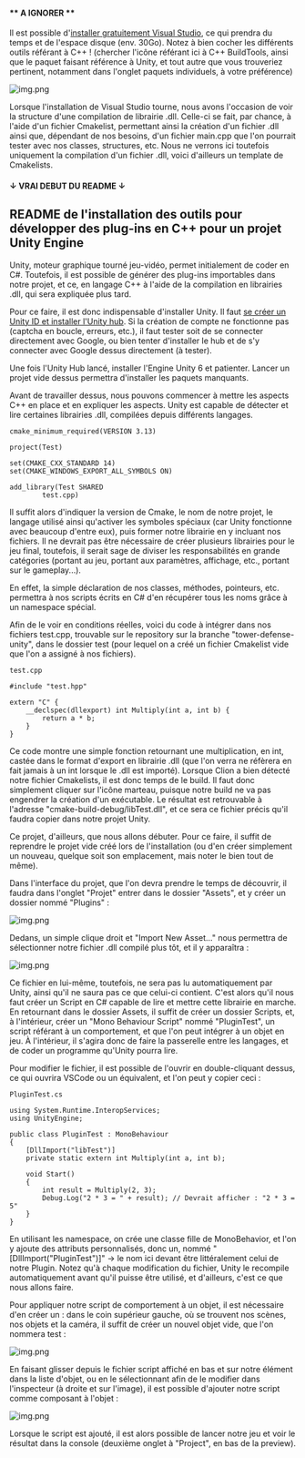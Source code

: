 #### ** A IGNORER **

Il est possible d'[installer gratuitement Visual Studio](https://visualstudio.microsoft.com/fr/downloads/), ce qui prendra du temps et de l'espace disque (env. 30Go). Notez à bien cocher les différents outils référant à C++ ! (chercher l'icône référant ici à C++ BuildTools, ainsi que le paquet faisant référence à Unity, et tout autre que vous trouveriez pertinent, notamment dans l'onglet paquets individuels, à votre préférence)

![img.png](DOCS/paquets-visual-studio.png)

Lorsque l'installation de Visual Studio tourne, nous avons l'occasion de voir la structure d'une compilation de librairie .dll. Celle-ci se fait, par chance, à l'aide d'un fichier Cmakelist, permettant ainsi la création d'un fichier .dll ainsi que, dépendant de nos besoins, d'un fichier main.cpp que l'on pourrait tester avec nos classes, structures, etc. Nous ne verrons ici toutefois uniquement la compilation d'un fichier .dll, voici d'ailleurs un template de Cmakelists.

#### ↓ VRAI DEBUT DU README ↓

## README de l'installation des outils pour développer des plug-ins en C++ pour un projet Unity Engine

Unity, moteur graphique tourné jeu-vidéo, permet initialement de coder en C#. Toutefois, il est possible de générer des plug-ins importables dans notre projet, et ce, en langage C++ à l'aide de la compilation en librairies .dll, qui sera expliquée plus tard.

Pour ce faire, il est donc indispensable d'installer Unity. Il faut [se créer un Unity ID et installer l'Unity hub](https://unity.com/fr). Si la création de compte ne fonctionne pas (captcha en boucle, erreurs, etc.), il faut tester soit de se connecter directement avec Google, ou bien tenter d'installer le hub et de s'y connecter avec Google dessus directement (à tester).

Une fois l'Unity Hub lancé, installer l'Engine Unity 6 et patienter. Lancer un projet vide dessus permettra d'installer les paquets manquants.

Avant de travailler dessus, nous pouvons commencer à mettre les aspects C++ en place et en expliquer les aspects. Unity est capable de détecter et lire certaines librairies .dll, compilées depuis différents langages.

```
cmake_minimum_required(VERSION 3.13)

project(Test)

set(CMAKE_CXX_STANDARD 14)
set(CMAKE_WINDOWS_EXPORT_ALL_SYMBOLS ON)

add_library(Test SHARED
        test.cpp)
```

Il suffit alors d'indiquer la version de Cmake, le nom de notre projet, le langage utilisé ainsi qu'activer les symboles spéciaux (car Unity fonctionne avec beaucoup d'entre eux), puis former notre librairie en y incluant nos fichiers. Il ne devrait pas être nécessaire de créer plusieurs librairies pour le jeu final, toutefois, il serait sage de diviser les responsabilités en grande catégories (portant au jeu, portant aux paramètres, affichage, etc., portant sur le gameplay...).

En effet, la simple déclaration de nos classes, méthodes, pointeurs, etc. permettra à nos scripts écrits en C# d'en récupérer tous les noms grâce à un namespace spécial.

Afin de le voir en conditions réelles, voici du code à intégrer dans nos fichiers test.cpp, trouvable sur le repository sur la branche "tower-defense-unity", dans le dossier test (pour lequel on a créé un fichier Cmakelist vide que l'on a assigné à nos fichiers).

```
test.cpp

#include "test.hpp"

extern "C" {
    __declspec(dllexport) int Multiply(int a, int b) {
        return a * b;
    }
}
```

Ce code montre une simple fonction retournant une multiplication, en int, castée dans le format d'export en librairie .dll (que l'on verra ne réfèrera en fait jamais à un int lorsque le .dll est importé). Lorsque Clion a bien détecté notre fichier Cmakelists, il est donc temps de le build. Il faut donc simplement cliquer sur l'icône marteau, puisque notre build ne va pas engendrer la création d'un exécutable. Le résultat est retrouvable à l'adresse "cmake-build-debug/libTest.dll", et ce sera ce fichier précis qu'il faudra copier dans notre projet Unity.

Ce projet, d'ailleurs, que nous allons débuter. Pour ce faire, il suffit de reprendre le projet vide créé lors de l'installation (ou d'en créer simplement un nouveau, quelque soit son emplacement, mais noter le bien tout de même).

Dans l'interface du projet, que l'on devra prendre le temps de découvrir, il faudra dans l'onglet "Projet" entrer dans le dossier "Assets", et y créer un dossier nommé "Plugins" :

![img.png](DOCS/dossiers-unity.png)

Dedans, un simple clique droit et "Import New Asset..." nous permettra de sélectionner notre fichier .dll compilé plus tôt, et il y apparaîtra :

![img.png](DOCS/import-plugin-unity.png)

Ce fichier en lui-même, toutefois, ne sera pas lu automatiquement par Unity, ainsi qu'il ne saura pas ce que celui-ci contient. C'est alors qu'il nous faut créer un Script en C# capable de lire et mettre cette librairie en marche. En retournant dans le dossier Assets, il suffit de créer un dossier Scripts, et, à l'intérieur, créer un "Mono Behaviour Script" nommé "PluginTest", un script référant à un comportement, et que l'on peut intégrer à un objet en jeu. À l'intérieur, il s'agira donc de faire la passerelle entre les langages, et de coder un programme qu'Unity pourra lire.

Pour modifier le fichier, il est possible de l'ouvrir en double-cliquant dessus, ce qui ouvrira VSCode ou un équivalent, et l'on peut y copier ceci :

```
PluginTest.cs

using System.Runtime.InteropServices;
using UnityEngine;

public class PluginTest : MonoBehaviour
{
    [DllImport("libTest")]
    private static extern int Multiply(int a, int b);

    void Start()
    {
        int result = Multiply(2, 3);
        Debug.Log("2 * 3 = " + result); // Devrait afficher : "2 * 3 = 5"
    }
}
```

En utilisant les namespace, on crée une classe fille de MonoBehavior, et l'on y ajoute des attributs personnalisés, donc un, nommé "[DllImport("PluginTest")]" -> le nom ici devant être littéralement celui de notre Plugin. Notez qu'à chaque modification du fichier, Unity le recompile automatiquement avant qu'il puisse être utilisé, et d'ailleurs, c'est ce que nous allons faire.

Pour appliquer notre script de comportement à un objet, il est nécessaire d'en créer un : dans le coin supérieur gauche, où se trouvent nos scènes, nos objets et la caméra, il suffit de créer un nouvel objet vide, que l'on nommera test :

![img.png](DOCS/creation-objet-test-unity.png)

En faisant glisser depuis le fichier script affiché en bas et sur notre élément dans la liste d'objet, ou en le sélectionnant afin de le modifier dans l'inspecteur (à droite et sur l'image), il est possible d'ajouter notre script comme composant à l'objet :

![img.png](DOCS/script-sur-objet-unity.png)

Lorsque le script est ajouté, il est alors possible de lancer notre jeu et voir le résultat dans la console (deuxième onglet à "Project", en bas de la preview).